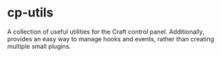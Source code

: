 # cp-utils
A collection of useful utilities for the Craft control panel. Additionally, provides an easy way to manage hooks and events, rather than creating multiple small plugins.
